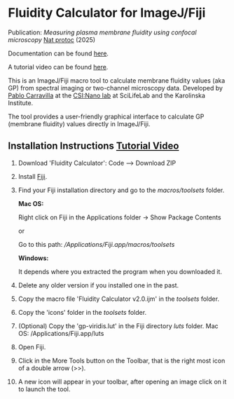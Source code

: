 # Fluidity Calculator for ImageJ/Fiji

Publication: _Measuring plasma membrane fluidity using confocal microscopy_ [Nat protoc](https://www.nature.com/articles/s41596-024-01122-8) (2025)

Documentation can be found [here](https://github.com/pcarravilla/fluiditycalculator/wiki/Documentation).

A tutorial video can be found [here](https://youtu.be/luqoejFVw4s).

This is an ImageJ/Fiji macro tool to calculate membrane fluidity values (aka GP) from spectral imaging or two-channel microscopy data.
Developed by [Pablo Carravilla](https://orcid.org/0000-0001-6592-7630) at the [CSI:Nano lab](https://www.csi-nano.org) at SciLifeLab and the Karolinska Institute.

The tool provides a user-friendly graphical interface to calculate GP (membrane fluidity) values directly in ImageJ/Fiji.


## Installation Instructions [Tutorial Video](https://youtu.be/luqoejFVw4s)
1. Download 'Fluidity Calculator': Code --> Download ZIP
2. Install [Fiji](https://fiji.sc).
3. Find your Fiji installation directory and go to the _macros/toolsets_ folder.

	**Mac OS:**

	Right click on Fiji in the Applications folder -> Show Package Contents
	
  	or

	Go to this path: _/Applications/Fiji.app/macros/toolsets_
	
	 **Windows:**
			
	It depends where you extracted the program when you downloaded it.

4. Delete any older version if you installed one in the past.

5. Copy the macro file 'Fluidity Calculator v2.0.ijm' in the _toolsets_ folder.

6. Copy the 'icons' folder in the _toolsets_ folder.

7. (Optional) Copy the 'gp-viridis.lut' in the Fiji directory _luts_ folder.
	Mac OS: /Applications/Fiji.app/luts

8. Open Fiji.

9. Click in the More Tools button on the Toolbar, that is the right most icon of a double arrow (>>).

10. A new icon will appear in your toolbar, after opening an image click on it to launch the tool.
